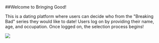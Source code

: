 ##Welcome to Bringing Good!

This is a dating platform where users can decide who from the "Breaking Bad" series they would like to date! Users log on by providing their name, age, and occupation. Once logged on, the selection process begins! 


<img src="https://ibb.co/rHjLDHH"></img>
